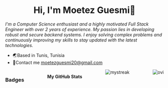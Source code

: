 <h1 align= "center">Hi, I'm Moetez Guesmi👋</h1>

*I'm a Computer Science enthusiast and a highly motivated Full Stack Engineer with over 2 years of experience. My passion lies in developing robust and secure backend systems. I enjoy solving complex problems and continuously improving my skills to stay updated with the latest technologies.*
- 🌏Based in Tunis, Tunisia
- 📧Contact me moetezguesmi20@gmail.com

<div style=" display: flex;
  justify-content: space-between;
  ">
  
### Badges
<b>My GitHub Stats</b>

<img src="https://github-readme-streak-stats.herokuapp.com/?user=MoetezG&theme=tokyonight&layout=compact" alt="mystreak"/>
<img src="https://github-readme-stats.vercel.app/api/top-langs?username=MoetezG&show_icons=true&locale=en&layout=compact&theme=tokyonight" alt="ovi" /></div>

